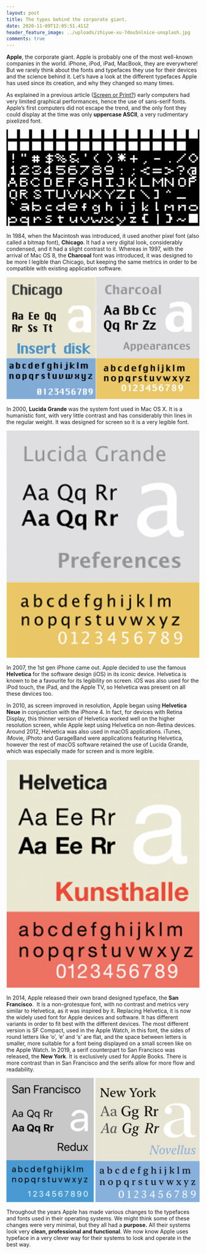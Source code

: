 ```yaml
---
layout: post
title: The types behind the corporate giant.
date: 2020-11-09T12:05:51.411Z
header_feature_image: ../uploads/zhiyue-xu-7dou5nlnice-unsplash.jpg
comments: true
---
```

**Apple**, the corporate giant. Apple is probably one of the most well-known companies in the world. iPhone, iPod, iPad, MacBook, they are everywhere! But we rarely think about the fonts and typefaces they use for their devices and the science behind it. Let’s have a look at the different typefaces Apple has used since its creation, and why they changed so many times. 

As explained in a previous article ([Screen or Print?](https://behind-the-type.netlify.app/2020/10/11/font-analysis/)) early computers had very limited graphical performances, hence the use of sans-serif fonts. Apple’s first computers did not escape the trend, and the only font they could display at the time was only **uppercase ASCII**, a very rudimentary pixelized font.

![ASCII typeface](../uploads/screenshot-2020-11-06-at-12.26.18.png "ASCII typeface")

In 1984, when the Macintosh was introduced, it used another pixel font (also called a bitmap font), **Chicago**. It had a very digital look, considerably condensed, and it had a slight contrast to it. Whereas in 1997, with the arrival of Mac OS 8, the **Charcoal** font was introduced, it was designed to be more l legible than Chicago, but keeping the same metrics in order to be compatible with existing application software.

![](../uploads/screenshot-2020-11-06-at-12.26.02.png)

In 2000, **Lucida Grande** was the system font used in Mac OS X. It is a humanistic font, with very little contrast and has considerably thin lines in the regular weight. It was designed for screen so it is a very legible font.

![](../uploads/screenshot-2020-11-06-at-12.25.31.png)



In 2007, the 1st gen iPhone came out. Apple decided to use the famous **Helvetica** for the software design (iOS) in its iconic device. Helvetica is known to be a favourite for its legibility on screen. iOS was also used for the iPod touch, the iPad, and the Apple TV, so Helvetica was present on all these devices too. 

In 2010, as screen improved in resolution, Apple began using **Helvetica Neue** in conjunction with the iPhone 4. In fact, for devices with Retina Display, this thinner version of Helvetica worked well on the higher resolution screen, while Apple kept using Helvetica on non-Retina devices. Around 2012, Helvetica was also used in macOS applications. iTunes, iMovie, iPhoto and GarageBand were applications featuring Helvetica, however the rest of macOS software retained the use of Lucida Grande, which was especially made for screen and is more legible. 

![](../uploads/screenshot-2020-11-06-at-12.24.47.png)

In 2014, Apple released their own brand designed typeface, the **San Francisco**.  It is a non-grotesque font, with no contrast and metrics very similar to Helvetica, as it was inspired by it. Replacing Helvetica, it is now the widely used font for Apple devices and software. It has different variants in order to fit best with the different devices. The most different version is SF Compact, used in the Apple Watch, in this font, the sides of round letters like ‘o’, ‘e’ and ‘s’ are flat, and the space between letters is smaller, more suitable for a font being displayed on a small screen like on the Apple Watch. In 2019, a serif counterpart to San Francisco was released, the **New York**. It is exclusively used for Apple Books. There is more contrast than in San Francisco and the serifs allow for more flow and readability. 

![](../uploads/screenshot-2020-11-06-at-12.15.00.png)

Throughout the years Apple has made various changes to the typefaces and fonts used in their operating systems. We might think some of these changes were very minimal, but they all had a **purpose.** All their systems look very **clean, professional and functional**. We now know Apple uses typeface in a very clever way for their systems to look and operate in the best way.